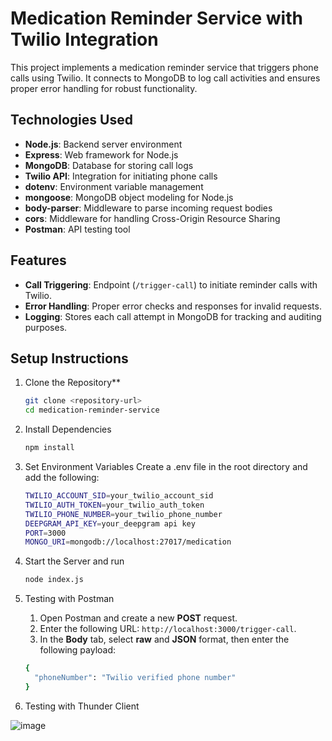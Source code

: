 # Medication Reminder Service with Twilio Integration

This project implements a medication reminder service that triggers phone calls using Twilio. It connects to MongoDB to log call activities and ensures proper error handling for robust functionality.

## Technologies Used

- **Node.js**: Backend server environment
- **Express**: Web framework for Node.js
- **MongoDB**: Database for storing call logs
- **Twilio API**: Integration for initiating phone calls
- **dotenv**: Environment variable management
- **mongoose**: MongoDB object modeling for Node.js
- **body-parser**: Middleware to parse incoming request bodies
- **cors**: Middleware for handling Cross-Origin Resource Sharing
- **Postman**: API testing tool

## Features

- **Call Triggering**: Endpoint (`/trigger-call`) to initiate reminder calls with Twilio.
- **Error Handling**: Proper error checks and responses for invalid requests.
- **Logging**: Stores each call attempt in MongoDB for tracking and auditing purposes.

## Setup Instructions

1. Clone the Repository**
   ```bash
   git clone <repository-url>
   cd medication-reminder-service
   
2. Install Dependencies
   ```bash
   npm install
   
3. Set Environment Variables Create a .env file in the root directory and add the following:
   ```bash
   TWILIO_ACCOUNT_SID=your_twilio_account_sid
   TWILIO_AUTH_TOKEN=your_twilio_auth_token
   TWILIO_PHONE_NUMBER=your_twilio_phone_number
   DEEPGRAM_API_KEY=your_deepgram api key
   PORT=3000
   MONGO_URI=mongodb://localhost:27017/medication
   
4. Start the Server and run
   ```bash
   node index.js
   
5. Testing with Postman
   1. Open Postman and create a new **POST** request.  
   2. Enter the following URL: `http://localhost:3000/trigger-call`.  
   3. In the **Body** tab, select **raw** and **JSON** format, then enter the following payload:  

   ```bash
   {
     "phoneNumber": "Twilio verified phone number"
   }


6. Testing with Thunder Client

![image](https://github.com/user-attachments/assets/51c4fe50-4652-41c0-87e9-c0751a885056)



